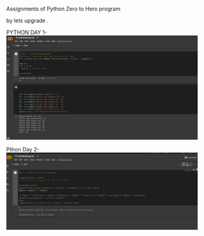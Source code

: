 Assignments of Python Zero to Hero program



by lets upgrade .



PYTHON DAY 1-
![](https://github.com/Govind88-art/assignments-/blob/main/PYTHON_Day_1_%20image%20.png)

Pthon Day 2-
![](https://github.com/Govind88-art/assignments-/blob/main/PYTHON_Day_2_%20image%20.png)
